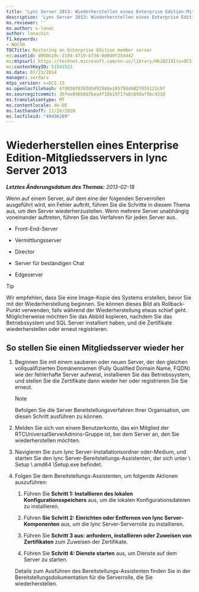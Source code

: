 ```yaml
---
title: 'Lync Server 2013: Wiederherstellen eines Enterprise Edition-Mitgliedsservers'
description: 'Lync Server 2013: Wiederherstellen eines Enterprise Edition-Mitgliedsservers'
ms.reviewer: ''
ms.author: v-lanac
author: lanachin
f1.keywords:
- NOCSH
TOCTitle: Restoring an Enterprise Edition member server
ms:assetid: d960b19c-2104-4719-b736-0d940f254d42
ms:mtpsurl: https://technet.microsoft.com/en-us/library/Hh202191(v=OCS.15)
ms:contentKeyID: 51541523
ms.date: 07/23/2014
manager: serdars
mtps_version: v=OCS.15
ms.openlocfilehash: 4f9838f030205d92988e185798d982f835122c9f
ms.sourcegitcommit: 36fee89bb887bea4f18b19f17a8c69daf5bc423d
ms.translationtype: MT
ms.contentlocale: de-DE
ms.lasthandoff: 11/26/2020
ms.locfileid: "49436209"
---
```

# <a name="restoring-an-enterprise-edition-member-server-in-lync-server-2013"></a>Wiederherstellen eines Enterprise Edition-Mitgliedsservers in lync Server 2013

<div data-xmlns="http://www.w3.org/1999/xhtml">

<div class="topic" data-xmlns="http://www.w3.org/1999/xhtml" data-msxsl="urn:schemas-microsoft-com:xslt" data-cs="https://msdn.microsoft.com/">

<div data-asp="https://msdn2.microsoft.com/asp">



</div>

<div id="mainSection">

<div id="mainBody">

<span> </span>

_**Letztes Änderungsdatum des Themas:** 2013-02-18_

Wenn auf einem Server, auf dem eine der folgenden Serverrollen ausgeführt wird, ein Fehler auftritt, führen Sie die Schritte in diesem Thema aus, um den Server wiederherzustellen. Wenn mehrere Server unabhängig voneinander auftreten, führen Sie das Verfahren für jeden Server aus.

  - Front-End-Server

  - Vermittlungsserver

  - Director

  - Server für beständigen Chat

  - Edgeserver

<div>


> [!TIP]  
> Wir empfehlen, dass Sie eine Image-Kopie des Systems erstellen, bevor Sie mit der Wiederherstellung beginnen. Sie können dieses Bild als Rollback-Punkt verwenden, falls während der Wiederherstellung etwas schief geht. Möglicherweise möchten Sie das Abbild kopieren, nachdem Sie das Betriebssystem und SQL Server installiert haben, und die Zertifikate wiederherstellen oder erneut registrieren.



</div>

<div>

## <a name="to-restore-a-member-server"></a>So stellen Sie einen Mitgliedsserver wieder her

1.  Beginnen Sie mit einem sauberen oder neuen Server, der den gleichen vollqualifizierten Domänennamen (Fully Qualified Domain Name, FQDN) wie der fehlerhafte Server aufweist, installieren Sie das Betriebssystem, und stellen Sie die Zertifikate dann wieder her oder registrieren Sie Sie erneut.
    
    <div>
    

    > [!NOTE]  
    > Befolgen Sie die Server Bereitstellungsverfahren Ihrer Organisation, um diesen Schritt ausführen zu können.

    
    </div>

2.  Melden Sie sich von einem Benutzerkonto, das ein Mitglied der RTCUniversalServerAdmins-Gruppe ist, bei dem Server an, den Sie wiederherstellen möchten.

3.  Navigieren Sie zum lync Server-Installationsordner oder-Medium, und starten Sie den lync Server-Bereitstellungs-Assistenten, der sich unter \\ Setup \\ amd64 \\Setup.exe befindet.

4.  Folgen Sie dem Bereitstellungs-Assistenten, um folgende Aktionen auszuführen:
    
    1.  Führen Sie **Schritt 1: Installieren des lokalen Konfigurationsspeichers** aus, um die lokalen Konfigurationsdateien zu installieren.
    
    2.  Führen **Sie Schritt 2: Einrichten oder Entfernen von lync Server-Komponenten** aus, um die lync Server-Serverrolle zu installieren.
    
    3.  Führen Sie **Schritt 3 aus: anfordern, installieren oder Zuweisen von Zertifikaten** zum Zuweisen der Zertifikate.
    
    4.  Führen Sie **Schritt 4: Dienste starten** aus, um Dienste auf dem Server zu starten.
    
    Details zum Ausführen des Bereitstellungs-Assistenten finden Sie in der Bereitstellungsdokumentation für die Serverrolle, die Sie wiederherstellen.

</div>

</div>

<span> </span>

</div>

</div>

</div>

